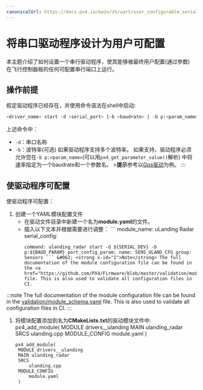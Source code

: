 ```yaml
---
canonicalUrl: https://docs.px4.io/main/zh/uart/user_configurable_serial_driver
---
```


# 将串口驱动程序设计为用户可配置

本主题介绍了如何设置一个串行驱动程序，使其能够被最终用户配置(通过参数) 在飞行控制器板的任何可配置串行端口上运行。

## 操作前提

假定驱动程序已经存在，并使用命令语法在shell中启动:
```sh
<driver_name> start -d <serial_port> [-b <baudrate> | -b p:<param_name>]
```
上述命令中：
- `-d`：串口名称
- `-b`：波特率(可选) 如果驱动程序支持多个波特率。 如果支持，驱动程序必须允许您在`-b p:<param_name>`(可以用`px4_get_parameter_value()`解析) 中将速率指定为一个baudrate和一个参数名。 >**提示**参考以[Gps驱动](https://github.com/PX4/Firmware/blob/master/src/drivers/gps/gps.cpp#L1023)为例。
:::


## 使驱动程序可配置

使驱动程序可配置：
1. 创建一个YAML模块配置文件
   - 在驱动文件目录中新建一个名为**module.yaml**的文件。
   - 插入以下文本并根据需要进行调整： ``` module_name: uLanding Radar serial_config:
     ```
     command: ulanding_radar start -d ${SERIAL_DEV} -b p:${BAUD_PARAM} port_config_param: name: SENS_ULAND_CFG group: Sensors ``` &#062; <strong x-id="1">Note</strong> The full documentation of the module configuration file can be found in the <a href="https://github.com/PX4/Firmware/blob/master/validation/module_schema.yaml">validation/module_schema.yaml</a> file. This is also used to validate all configuration files in CI.
     ```
:::note
The full documentation of the module configuration file can be found in the [validation/module_schema.yaml](https://github.com/PX4/PX4-Autopilot/blob/master/validation/module_schema.yaml) file. This is also used to validate all configuration files in CI.
:::
1. 将模块配置添加到名为**CMakeLists.txt**的驱动模块文件中: px4_add_module( MODULE drivers__ulanding MAIN ulanding_radar SRCS ulanding.cpp MODULE_CONFIG module.yaml )
   ```
   px4_add_module(
    MODULE drivers__ulanding
    MAIN ulanding_radar
    SRCS
        ulanding.cpp
    MODULE_CONFIG
        module.yaml
    )
   ```

